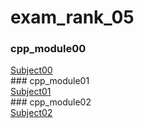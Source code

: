 # exam_rank_05

### cpp_module00
<nav>
  <a href="https://github.com/aliciamurma/exam_rank_05/tree/main/cpp_module00">Subject00</a>
</nav>
### cpp_module01
<nav>
  <a href="https://github.com/aliciamurma/exam_rank_05/tree/main/cpp_module01">Subject01</a>
</nav>
### cpp_module02
<nav>
  <a href="https://github.com/aliciamurma/exam_rank_05/tree/main/cpp_module02">Subject02</a>
</nav>
